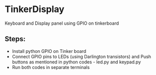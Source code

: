 # TinkerDisplay
Keyboard and Display panel using GPIO on tinkerboard

## Steps: ##

- Install python GPIO on Tinker board
- Connect GPIO pins to LEDs (using Darlington transistors) and Push buttons as mentioned in python codes - led.py and keypad.py
- Run both codes in separate terminals
